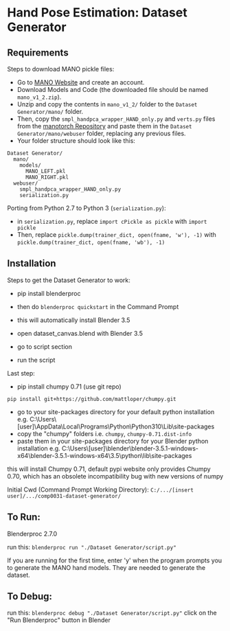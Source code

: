 # Hand Pose Estimation: Dataset Generator

## Requirements

Steps to download MANO pickle files:
- Go to [MANO Website](http://mano.is.tue.mpg.de/) and create an account.
- Download Models and Code (the downloaded file should be named `mano_v1_2.zip`).
- Unzip and copy the contents in `mano_v1_2/` folder to the `Dataset Generator/mano/` folder.
- Then, copy the `smpl_handpca_wrapper_HAND_only.py` and `verts.py` files from the [manotorch Repository](https://github.com/lixiny/manotorch/tree/master/mano/webuser) and paste them in the `Dataset Generator/mano/webuser` folder, replacing any previous files.
- Your folder structure should look like this:

```
Dataset Generator/
  mano/
    models/
      MANO_LEFT.pkl
      MANO_RIGHT.pkl
  webuser/
    smpl_handpca_wrapper_HAND_only.py
    serialization.py
```

Porting from Python 2.7 to Python 3 (`serialization.py`):
- in `serialization.py`, replace `import cPickle as pickle` with `import pickle`
- Then, replace `pickle.dump(trainer_dict, open(fname, 'w'), -1)` with `pickle.dump(trainer_dict, open(fname, 'wb'), -1)`

## Installation

Steps to get the Dataset Generator to work:
- pip install blenderproc
- then do `blenderproc quickstart` in the Command Prompt
- this will automatically install Blender 3.5


- open dataset_canvas.blend with Blender 3.5
- go to script section
- run the script

Last step:
- pip install chumpy 0.71 (use git repo)

`pip install git+https://github.com/mattloper/chumpy.git`

- go to your site-packages directory for your default python installation
e.g. C:\Users\\[user]\AppData\Local\Programs\Python\Python310\Lib\site-packages
- copy the "chumpy" folders i.e. `chumpy`, `chumpy-0.71.dist-info`
- paste them in your site-packages directory for your Blender python installation
e.g. C:\Users\\[user]\blender\blender-3.5.1-windows-x64\blender-3.5.1-windows-x64\3.5\python\lib\site-packages

this will install Chumpy 0.71, default pypi website only provides Chumpy 0.70, which has an obsolete incompatibility bug with new versions of numpy






Initial Cwd (Command Prompt Working Directory):
`C:/.../[insert user]/.../comp0031-dataset-generator/`

## To Run:

Blenderproc 2.7.0

run this: `blenderproc run "./Dataset Generator/script.py"`

If you are running for the first time, enter 'y' when the program prompts you to generate the MANO hand models. They are needed to generate the dataset.


## To Debug:

run this: `blenderproc debug "./Dataset Generator/script.py"`
click on the "Run Blenderproc" button in Blender
